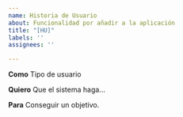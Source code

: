 ```yaml
---
name: Historia de Usuario
about: Funcionalidad por añadir a la aplicación
title: "[HU]"
labels: ''
assignees: ''

---
```


**Como**
Tipo de usuario

**Quiero**
Que el sistema haga...

**Para**
Conseguir un objetivo.